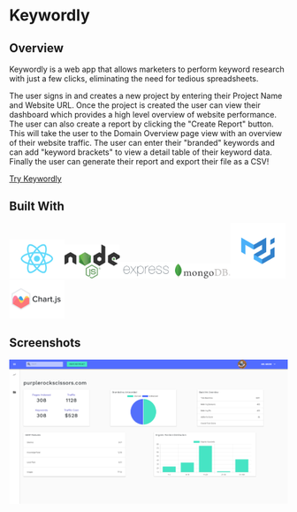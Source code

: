 # Keywordly
## Overview
Keywordly is a web app that allows marketers to perform keyword research with just a few clicks, eliminating the need for tedious spreadsheets.

The user signs in and creates a new project by entering their Project Name and Website URL. Once the project is created the user can view their dashboard which provides a high level overview of website performance. The user can also create a report by clicking the "Create Report" button. This will take the user to the Domain Overview page view with an overview of their website traffic. The user can enter their "branded" keywords and can add "keyword brackets" to view a detail table of their keyword data. Finally the user can generate their report and export their file as a CSV!

[Try Keywordly](https://keywordly.herokuapp.com/)

## Built With

<img src="/client/public/images/react.png" width="100" title="react"><img src="/client/public/images/nodejs.png" width="100" title="nodejs"><img src="/client/public/images/expressjs.png" width="100" title="expressjs"><img src="/client/public/images/mongodb.png" width="100" title="mongodb"><img src="/client/public/images/materialui.png" width="100" title="materialui"><img src="/client/public/images/chartjs.jpg" width="100" title="chartjs">


## Screenshots
<img src="/client/public/images/readme.png" width="600" title="keywordly">
